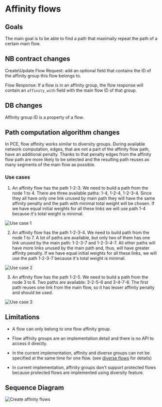 # Affinity flows

## Goals
The main goal is to be able to find a path that maximally repeat the path of a certain main flow.

## NB contract changes
Create\Update Flow Request: add an optional field that contains the ID of the affinity group this flow belongs to.

Flow Response: If a flow is in an affinity group, the flow response will contain an `affinity_with` field 
with the main flow ID of that group.

## DB changes
Affinity group ID is a property of a flow.

## Path computation algorithm changes
In PCE, flow affinity works similar to diversity groups. During available network computation, edges, that are
not a part of the affinity flow path, have an additional penalty. Thanks to that penalty edges from the affinity flow
path are more likely to be selected and the resulting path reuses as many segments of the main flow as possible.

### Use cases
1. An affinity flow has the path 1-2-3. We need to build a path from the node 1 to 4. There are three available paths: 
1-4, 1-2-4, 1-2-3-4. Since they all have only one link unused by main path they will have the same affinity penalty
and the path with minimal total weight will be chosen. If we have equal initial weights for all these links we will 
use path 1-4 because it's total weight is minimal.

![Use case 1](use-case-1.png)
 
2. An affinity flow has the path 1-2-3-4. We need to build path from the node 1 to 7. A lot of paths are available, but only two
of them has one link unused by the main path: 1-2-3-7 and 1-2-3-4-7. All other paths will have more links unused by the 
main path and, thus, will have greater affinity penalty. If we have equal initial weights for all these links, we will 
use the path 1-2-3-7 because it's total weight is minimal.     

![Use case 2](use-case-2.png)

3. An affinity flow has the path 1-2-5. We need to build a path from the node 3 to 6. Two paths are available: 3-2-5-6 
and 3-4-7-6. The first path reuses one link from the main flow, so it has lesser affinity penalty and should be used.

![Use case 3](use-case-3.png)

## Limitations
 - A flow can only belong to one flow affinity group.

 - Flow affinity groups are an implementation detail and there is no API to access it directly.

 - In the current implementation, affinity and diverse groups can not be specified at the same time for one flow.
   (see [diverse flows](../pce-diverse-flows/pce-diverse-flows.md) for details)

 - In current implementation, affinity groups don't support protected flows because protected flows are implemented using diversity feature.

## Sequence Diagram
![Create affinity flows](pce-affinity-flows-create.png)

